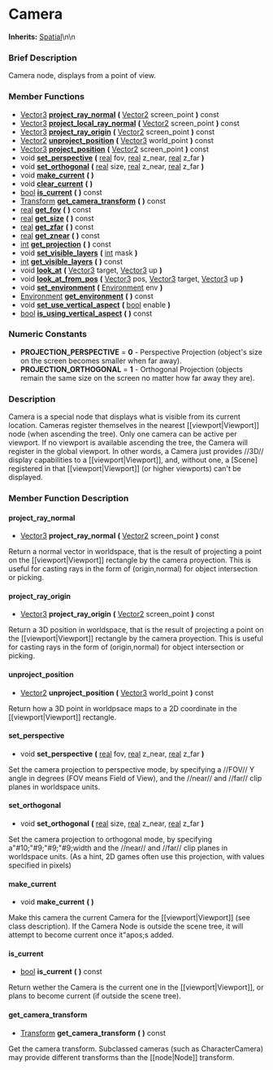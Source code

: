 #  Camera  
**Inherits:** [Spatial](class_spatial)\\n\\n
###  Brief Description  
Camera node, displays from a point of view.

###  Member Functions 
  * [Vector3](class_vector3)  **[project_ray_normal](#project_ray_normal)**  **(** [Vector2](class_vector2) screen_point  **)** const
  * [Vector3](class_vector3)  **[project_local_ray_normal](#project_local_ray_normal)**  **(** [Vector2](class_vector2) screen_point  **)** const
  * [Vector3](class_vector3)  **[project_ray_origin](#project_ray_origin)**  **(** [Vector2](class_vector2) screen_point  **)** const
  * [Vector2](class_vector2)  **[unproject_position](#unproject_position)**  **(** [Vector3](class_vector3) world_point  **)** const
  * [Vector3](class_vector3)  **[project_position](#project_position)**  **(** [Vector2](class_vector2) screen_point  **)** const
  * void  **[set_perspective](#set_perspective)**  **(** [real](class_real) fov, [real](class_real) z_near, [real](class_real) z_far  **)**
  * void  **[set_orthogonal](#set_orthogonal)**  **(** [real](class_real) size, [real](class_real) z_near, [real](class_real) z_far  **)**
  * void  **[make_current](#make_current)**  **(** **)**
  * void  **[clear_current](#clear_current)**  **(** **)**
  * [bool](class_bool)  **[is_current](#is_current)**  **(** **)** const
  * [Transform](class_transform)  **[get_camera_transform](#get_camera_transform)**  **(** **)** const
  * [real](class_real)  **[get_fov](#get_fov)**  **(** **)** const
  * [real](class_real)  **[get_size](#get_size)**  **(** **)** const
  * [real](class_real)  **[get_zfar](#get_zfar)**  **(** **)** const
  * [real](class_real)  **[get_znear](#get_znear)**  **(** **)** const
  * [int](class_int)  **[get_projection](#get_projection)**  **(** **)** const
  * void  **[set_visible_layers](#set_visible_layers)**  **(** [int](class_int) mask  **)**
  * [int](class_int)  **[get_visible_layers](#get_visible_layers)**  **(** **)** const
  * void  **[look_at](#look_at)**  **(** [Vector3](class_vector3) target, [Vector3](class_vector3) up  **)**
  * void  **[look_at_from_pos](#look_at_from_pos)**  **(** [Vector3](class_vector3) pos, [Vector3](class_vector3) target, [Vector3](class_vector3) up  **)**
  * void  **[set_environment](#set_environment)**  **(** [Environment](class_environment) env  **)**
  * [Environment](class_environment)  **[get_environment](#get_environment)**  **(** **)** const
  * void  **[set_use_vertical_aspect](#set_use_vertical_aspect)**  **(** [bool](class_bool) enable  **)**
  * [bool](class_bool)  **[is_using_vertical_aspect](#is_using_vertical_aspect)**  **(** **)** const

###  Numeric Constants  
  * **PROJECTION_PERSPECTIVE** = **0** - Perspective Projection (object's size on the screen becomes smaller when far away).
  * **PROJECTION_ORTHOGONAL** = **1** - Orthogonal Projection (objects remain the same size on the screen no matter how far away they are).

###  Description  
Camera is a special node that displays what is visible from its current location. Cameras register themselves in the nearest [[viewport|Viewport]] node (when ascending the tree). Only one camera can be active per viewport. If no viewport is available ascending the tree, the Camera will register in the global viewport. In other words, a Camera just provides //3D// display capabilities to a [[viewport|Viewport]], and, without one, a [Scene] registered in that [[viewport|Viewport]] (or higher viewports) can't be displayed.

###  Member Function Description  

#### <a name="project_ray_normal">project_ray_normal</a>
  * [Vector3](class_vector3)  **project_ray_normal**  **(** [Vector2](class_vector2) screen_point  **)** const

Return a normal vector in worldspace, that is the result of projecting a point on the [[viewport|Viewport]] rectangle by the camera proyection. This is useful for casting rays in the form of (origin,normal) for object intersection or picking.

#### <a name="project_ray_origin">project_ray_origin</a>
  * [Vector3](class_vector3)  **project_ray_origin**  **(** [Vector2](class_vector2) screen_point  **)** const

Return a 3D position in worldspace, that is the result of projecting a point on the [[viewport|Viewport]] rectangle by the camera proyection. This is useful for casting rays in the form of (origin,normal) for object intersection or picking.

#### <a name="unproject_position">unproject_position</a>
  * [Vector2](class_vector2)  **unproject_position**  **(** [Vector3](class_vector3) world_point  **)** const

Return how a 3D point in worldpsace maps to a 2D coordinate in the [[viewport|Viewport]] rectangle.

#### <a name="set_perspective">set_perspective</a>
  * void  **set_perspective**  **(** [real](class_real) fov, [real](class_real) z_near, [real](class_real) z_far  **)**

Set the camera projection to perspective mode, by specifying a //FOV// Y angle in degrees (FOV means Field of View), and the //near// and //far// clip planes in worldspace units.

#### <a name="set_orthogonal">set_orthogonal</a>
  * void  **set_orthogonal**  **(** [real](class_real) size, [real](class_real) z_near, [real](class_real) z_far  **)**

Set the camera projection to orthogonal mode, by specifying a"#10;"#9;"#9;"#9;width and the //near// and //far// clip planes in worldspace units. (As a hint, 2D games often use this projection, with values specified in pixels)

#### <a name="make_current">make_current</a>
  * void  **make_current**  **(** **)**

Make this camera the current Camera for the [[viewport|Viewport]] (see class description). If the Camera Node is outside the scene tree, it will attempt to become current once it"apos;s added.

#### <a name="is_current">is_current</a>
  * [bool](class_bool)  **is_current**  **(** **)** const

Return wether the Camera is the current one in the [[viewport|Viewport]], or plans to become current (if outside the scene tree).

#### <a name="get_camera_transform">get_camera_transform</a>
  * [Transform](class_transform)  **get_camera_transform**  **(** **)** const

Get the camera transform. Subclassed cameras (such as CharacterCamera) may provide different transforms than the [[node|Node]] transform.
